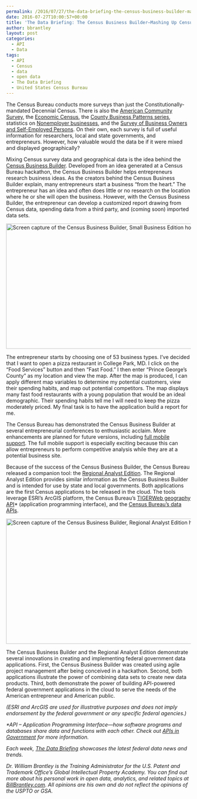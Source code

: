 ```yaml
---
permalink: /2016/07/27/the-data-briefing-the-census-business-builder-mashing-up-census-data-to-help-build-businesses/
date: 2016-07-27T10:00:57+00:00
title: 'The Data Briefing: The Census Business Builder—Mashing Up Census Data to Help Build Businesses'
author: bbrantley
layout: post
categories:
  - API
  - Data
tags:
  - API
  - Census
  - data
  - open data
  - The Data Briefing
  - United States Census Bureau
---
```


The Census Bureau conducts more surveys than just the Constitutionally-mandated Decennial Census. There is also the [American Community Survey](http://www.census.gov/programs-surveys/acs/), the [Economic Census](http://www.census.gov/econ/census/), the [County Business Patterns series](http://www.census.gov/programs-surveys/cbp.html), statistics on [Nonemployer businesses](http://www.census.gov/econ/nonemployer/), and the [Survey of Business Owners and Self-Employed Persons](http://www.census.gov/programs-surveys/sbo.html).  On their own, each survey is full of useful information for researchers, local and state governments, and entrepreneurs. However, how valuable would the data be if it were mixed and displayed geographically?

Mixing Census survey data and geographical data is the idea behind the [Census Business Builder](https://cbb.census.gov/sbe2.0-preview/index.html#). Developed from an idea generated at a Census Bureau hackathon, the Census Business Builder helps entrepreneurs research business ideas. As the creators behind the Census Business Builder explain, many entrepreneurs start a business &#8220;from the heart.&#8221; The entrepreneur has an idea and often does little or no research on the location where he or she will open the business. However, with the Census Business Builder, the entrepreneur can develop a customized report drawing from Census data, spending data from a third party, and (coming soon) imported data sets.

<img class="aligncenter size-full wp-image-368111" src="https://s3.amazonaws.com/sitesusa/wp-content/uploads/sites/212/2016/07/600-x-342-Census-Business-Builder_Small-Business-Edition.jpg" alt="Screen capture of the Census Business Builder, Small Business Edition homepage." width="600" height="342" />

The entrepreneur starts by choosing one of 53 business types. I’ve decided that I want to open a pizza restaurant in College Park, MD. I click on the &#8220;Food Services&#8221; button and then &#8220;Fast Food.&#8221;  I then enter &#8220;Prince George’s County&#8221; as my location and view the map. After the map is produced, I can apply different map variables to determine my potential customers, view their spending habits, and map out potential competitors. The map displays many fast food restaurants with a young population that would be an ideal demographic. Their spending habits tell me I will need to keep the pizza moderately priced. My final task is to have the application build a report for me.

The Census Bureau has demonstrated the Census Business Builder at several entrepreneurial conferences to enthusiastic acclaim. More enhancements are planned for future versions, including [full mobile support](http://www.census.gov/data/data-tools/cbb.html). The full mobile support is especially exciting because this can allow entrepreneurs to perform competitive analysis while they are at a potential business site.

Because of the success of the Census Business Builder, the Census Bureau released a companion tool: the [Regional Analyst Edition](https://cbb.census.gov/rae2.0-preview/index.html#). The Regional Analyst Edition provides similar information as the Census Business Builder and is intended for use by state and local governments. Both applications are the first Census applications to be released in the cloud. The tools leverage ESRI’s ArcGIS platform, the Census Bureau’s [TIGERWeb geography API](http://www.census.gov/data/developers/data-sets/TIGERweb-map-service.html)* (application programming interface), and the [Census Bureau’s data APIs](http://www.census.gov/data/developers/data-sets.html).

<img class="aligncenter size-full wp-image-368101" src="https://s3.amazonaws.com/sitesusa/wp-content/uploads/sites/212/2016/07/600-x-342-Census-Business-Builder_Regional-Analyst-Edition.jpg" alt="Screen capture of the Census Business Builder, Regional Analyst Edition homepage." width="600" height="342" />

The Census Business Builder and the Regional Analyst Edition demonstrate several innovations in creating and implementing federal government data applications. First, the Census Business Builder was created using agile project management after being conceived in a hackathon. Second, both applications illustrate the power of combining data sets to create new data products. Third, both demonstrate the power of building API-powered federal government applications in the cloud to serve the needs of the American entrepreneur and American public.

<div class="hdivider">
</div>

_(ESRI and ArcGIS are used for illustrative purposes and does not imply endorsement by the federal government or any specific federal agencies.)_

_*API – Application Programming Interface—how software programs and databases share data and functions with each other. Check out [APIs in Government](https://www.digitalgov.gov/2013/04/30/apis-in-government/) for more information._

_Each week, [The Data Briefing](https://www.digitalgov.gov/tag/the-data-briefing/) showcases the latest federal data news and trends._

_Dr. William Brantley is the Training Administrator for the U.S. Patent and Trademark Office’s Global Intellectual Property Academy. You can find out more about his personal work in open data, analytics, and related topics at [BillBrantley.com](http://billbrantley.com). All opinions are his own and do not reflect the opinions of the USPTO or GSA._